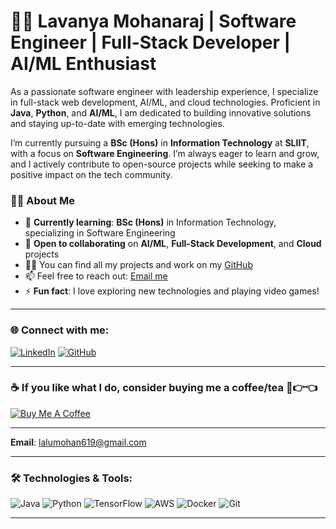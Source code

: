 # 👩‍💻 Lavanya Mohanaraj | Software Engineer | Full-Stack Developer | AI/ML Enthusiast

As a passionate software engineer with leadership experience, I specialize in full-stack web development, AI/ML, and cloud technologies. Proficient in **Java**, **Python**, and **AI/ML**, I am dedicated to building innovative solutions and staying up-to-date with emerging technologies.

I’m currently pursuing a **BSc (Hons)** in **Information Technology** at **SLIIT**, with a focus on **Software Engineering**. I’m always eager to learn and grow, and I actively contribute to open-source projects while seeking to make a positive impact on the tech community.

### 🙋‍♂️ About Me
- 🌱 **Currently learning**: **BSc (Hons)** in Information Technology, specializing in Software Engineering  
- 👯 **Open to collaborating** on **AI/ML**, **Full-Stack Development**, and **Cloud** projects  
- 👨‍💻 You can find all my projects and work on my [GitHub](https://github.com/lalumohan619)  
- 📫 Feel free to reach out: [Email me](mailto:lalumohan619@gmail.com)  
- ⚡ **Fun fact**: I love exploring new technologies and playing video games!

---

### 🌐 Connect with me:
[![LinkedIn](https://img.shields.io/badge/LinkedIn-%230077B5.svg?&style=for-the-badge&logo=linkedin&logoColor=white)](https://www.linkedin.com/in/lavanya-mohanaraj-663150258/)
[![GitHub](https://img.shields.io/badge/GitHub-%23000000.svg?&style=for-the-badge&logo=github&logoColor=white)](https://github.com/lalumohan619)

---

### ☕ If you like what I do, consider buying me a coffee/tea 🥺👉👈
[![Buy Me A Coffee](https://img.shields.io/badge/Buy_Me_A_Coffee-ff813f?style=for-the-badge&logo=coffee)](https://buymeacoffee.com/lalumohan6g)

---

**Email**: [lalumohan619@gmail.com](mailto:lalumohan619@gmail.com)

---

### 🛠️ Technologies & Tools:
![Java](https://img.shields.io/badge/Java-007396?style=flat-square&logo=java&logoColor=white)
![Python](https://img.shields.io/badge/Python-3776AB?style=flat-square&logo=python&logoColor=white)
![TensorFlow](https://img.shields.io/badge/TensorFlow-FF6F00?style=flat-square&logo=tensorflow&logoColor=white)
![AWS](https://img.shields.io/badge/AWS-FF9900?style=flat-square&logo=amazon-aws&logoColor=white)
![Docker](https://img.shields.io/badge/Docker-2496ED?style=flat-square&logo=docker&logoColor=white)
![Git](https://img.shields.io/badge/Git-F1502F?style=flat-square&logo=git&logoColor=white)

---


